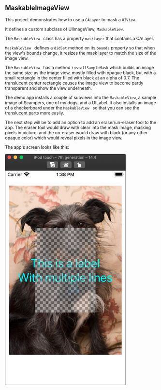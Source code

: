 ## MaskableImageView


This project demonstrates how to use a `CALayer` to mask a `UIView`.

It defines a custom subclass of UIImageView, `MaskableView`.

The `MaskableView ` class has a property `maskLayer` that contains a CALayer. 

`MaskableView ` defines a `didSet` method on its `bounds` property so that when the view's bounds change, it resizes the mask layer to match the size of the image view.

The `MaskableView ` has a method `installSampleMask` which builds an image the same size as the image view, mostly filled with opaque black, but with a small rectangle in the center filled with black at an alpha of 0.7. The translucent center rectangle causes the image view to become partly transparent and show the view underneath.

The demo app installs a couple of subviews into the `MaskableView`, a sample image of Scampers, one of my dogs, and a UILabel. It also installs an image of a checkerboard under the `MaskableView ` so that you can see the translucent parts more easily.

The next step will be to add an option to add an eraser/un-eraser tool to the app. The eraser tool would draw with clear into the mask image, masking pixels in picture, and the un-eraser would draw with black (or any other opaque color) which would reveal pixels in the image view. 

The app's screen looks like this:


![](MaskableImageView.png)